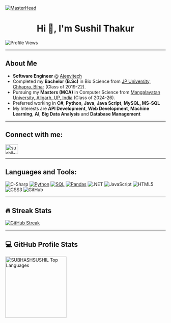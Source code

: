 [![MasterHead](https://visme.co/blog/wp-content/uploads/2019/10/animated-presentation-software-header.gif)]()

<h1 align="center">Hi 👋, I'm Sushil Thakur</h1>

<!--<a href="https://git.io/typing-svg"><img src="https://readme-typing-svg.demolab.com?font=Sixtyfour&size=31&pause=1000&color=8149FF&background=6E40FF00&center=true&vCenter=true&width=2450&height=125&lines=Data+Intelligence+Associate+and+Azure+Data+Engineer;Specializing+in+AML%2C+Cybersecurity%2C+and+Risk+management;Expertise+in+Python%2C+SQL%2C+R%2C+and+advanced+analytics+tools+like+Tableau+and+SAS" alt="Typing SVG" /></a>-->

![Profile Views](https://komarev.com/ghpvc/?username=SUBHASHSUSHIL&color=blue)

---

## About Me  
- **Software Engineer** @ [Ajeevitech](https://ajeevi.com)
- Completed my  **Bachelor (B.Sc)** in Bio Science from [JP University, Chhapra, Bihar](https://jpv.ac.in) (Class of 2019-22).
- Pursuing  my **Masters (MCA)** in Computer Science from [Mangalayatan University, Aligarh, UP, India](https://www.mangalayatan.in/) (Class of 2024-26).  
- Preferred working in **C#**, **Python**, **Java**, **Java Script**, **MySQL, MS-SQL**
- My Interests are **API Development**, **Web Development**, **Machine Learning**, **AI**, **Big Data Analysis** and **Database Management**

---

## Connect with me:
<p align="left">
<a href="https://www.linkedin.com/in/sushil-thakur-6529a72a2" target="blank"><img align="center" src="https://raw.githubusercontent.com/rahuldkjain/github-profile-readme-generator/master/src/images/icons/Social/linked-in-alt.svg" alt="sushil-thakur" height="30" width="40" /></a>
</p>

---

## Languages and Tools:
![C-Sharp](https://img.shields.io/badge/-CSharp-3776AB?style=flat&logo=C#&logoColor=white)
<a href="https://github.com/search?q=user%3ASUBHASHSUSHIL+language%3Apython"><img alt="Python" src="https://img.shields.io/badge/Python-14354C.svg?logo=python&logoColor=white"></a>
<a href="https://github.com/search?q=user%3ASUBHASHSUSHIL+language%3Asql"><img alt="SQL" src="https://custom-icon-badges.demolab.com/badge/SQL-025E8C.svg?logo=database&logoColor=white"></a>
<a href="https://github.com/search?q=user%3ASUBHASHSUSHIL+tool%3Apandas"><img alt="Pandas" src="https://img.shields.io/badge/Pandas-150458.svg?logo=pandas&logoColor=white"></a>
![.NET](https://img.shields.io/badge/-.Net-092E20?style=flat&logo=C#&logoColor=white)
![JavaScript](https://img.shields.io/badge/-JavaScript-F7DF1E?style=flat&logo=javascript&logoColor=black)
![HTML5](https://img.shields.io/badge/-HTML5-E34F26?style=flat&logo=html5&logoColor=white)
![CSS3](https://img.shields.io/badge/-CSS3-1572B6?style=flat&logo=css3&logoColor=white)
![GitHub](https://img.shields.io/badge/-GitHub-181717?style=flat&logo=github&logoColor=white)

---

   ## 🔥 Streak Stats
  <p>
    <a href="https://git.io/streak-stats"><img src="https://github-readme-streak-stats-eight.vercel.app?user=SUBHASHSUSHIL&theme=monokai-metallian&border_radius=5&short_numbers=true&card_width=500&card_height=199" alt="GitHub Streak" /></a>
  </p>

  ---

 ## 💻 GitHub Profile Stats

  <a href="https://github-readme-stats.vercel.app/api/top-langs/?username=SUBHASHSUSHIL&theme=react&show_icons=true&hide_border=true&layout=compact&bg_color=1F222E&title_color=F85D7F&icon_color=F8D866">
  <img alt="SUBHASHSUSHIL Top Languages"
       src="https://github-readme-stats.vercel.app/api/top-langs/?username=SUBHASHSUSHIL&theme=react&show_icons=true&hide_border=true&layout=compact&bg_color=1F222E&title_color=F85D7F&icon_color=F8D866" 
       height="192px" />
</a>

<!-- <p><img align="center" src="https://github-readme-streak-stats.herokuapp.com/?user=SUBHASHSUSHIL&" alt="SUBHASHSUSHIL" /></p> -->
